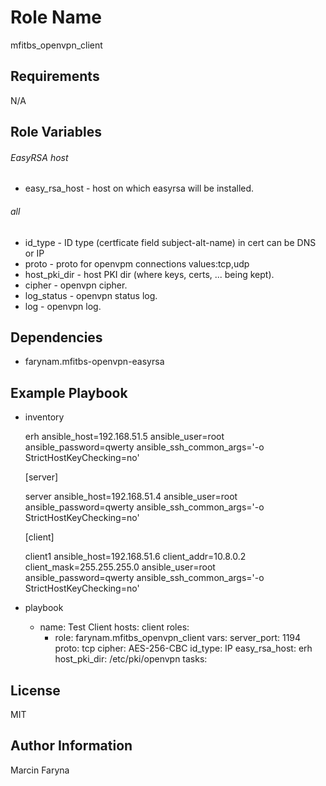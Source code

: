 Role Name
=========

mfitbs_openvpn_client

Requirements
------------

N/A

Role Variables
--------------

###### EasyRSA host
* easy_rsa_host - host on which easyrsa will be installed.

###### all
* id_type - ID type (certficate field subject-alt-name) in cert can be DNS or IP
* proto - proto for openvpm connections values:tcp,udp 
* host_pki_dir - host PKI dir (where keys, certs, ... being kept). 
* cipher - openvpn cipher.
* log_status - openvpn status log.
* log - openvpn log. 

Dependencies
------------

* farynam.mfitbs-openvpn-easyrsa

Example Playbook
----------------

* inventory


    erh ansible_host=192.168.51.5 ansible_user=root ansible_password=qwerty ansible_ssh_common_args='-o StrictHostKeyChecking=no'

    [server]
    
    server ansible_host=192.168.51.4 ansible_user=root ansible_password=qwerty ansible_ssh_common_args='-o StrictHostKeyChecking=no'

    [client]
    
    client1 ansible_host=192.168.51.6 client_addr=10.8.0.2 client_mask=255.255.255.0 ansible_user=root ansible_password=qwerty ansible_ssh_common_args='-o StrictHostKeyChecking=no'


* playbook


    - name: Test Client
      hosts: client
      roles:
        - role: farynam.mfitbs_openvpn_client
          vars:
            server_port: 1194
            proto: tcp
            cipher: AES-256-CBC
            id_type: IP
            easy_rsa_host: erh
            host_pki_dir: /etc/pki/openvpn
      tasks:



License
-------

MIT

Author Information
------------------

Marcin Faryna
